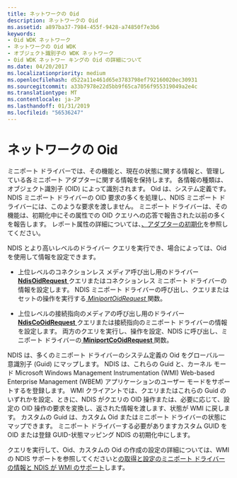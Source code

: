 ```yaml
---
title: ネットワークの Oid
description: ネットワークの Oid
ms.assetid: a897ba37-7984-455f-9428-a74850f7e3b6
keywords:
- Oid WDK ネットワーク
- ネットワークの Oid WDK
- オブジェクト識別子の WDK ネットワーク
- Oid WDK ネットワー キングの Oid の詳細について
ms.date: 04/20/2017
ms.localizationpriority: medium
ms.openlocfilehash: d522a11e461d65e3783798ef792160020ec30931
ms.sourcegitcommit: a33b7978e22d5bb9f65ca7056f955319049a2e4c
ms.translationtype: MT
ms.contentlocale: ja-JP
ms.lasthandoff: 01/31/2019
ms.locfileid: "56536247"
---
```

# <a name="network-oids"></a>ネットワークの Oid





ミニポート ドライバーでは、その機能と、現在の状態に関する情報と、管理している各ミニポート アダプターに関する情報を保持します。 各情報の種類は、オブジェクト識別子 (OID) によって識別されます。 Oid は、システム定義です。 NDIS ミニポート ドライバーの OID 要求の多くを処理し、NDIS ミニポート ドライバーには、このような要求を渡しません。 ミニポート ドライバーは、その機能は、初期化中にその属性での OID クエリへの応答で報告された以前の多くを報告します。 レポート属性の詳細については、[、アダプターの初期化](initializing-a-miniport-adapter.md)を参照してください。

NDIS とより高いレベルのドライバー クエリを実行でき、場合によっては、Oid を使用して情報を設定できます。

-   上位レベルのコネクションレス メディア呼び出し用のドライバー [ **NdisOidRequest** ](https://msdn.microsoft.com/library/windows/hardware/ff563710)クエリまたはコネクションレス ミニポート ドライバーの情報を設定します。 NDIS ミニポート ドライバーの呼び出し、クエリまたはセットの操作を実行する[ *MiniportOidRequest* ](https://msdn.microsoft.com/library/windows/hardware/ff559416)関数。

-   上位レベルの接続指向のメディアの呼び出し用のドライバー [ **NdisCoOidRequest** ](https://msdn.microsoft.com/library/windows/hardware/ff561711)クエリまたは接続指向のミニポート ドライバーの情報を設定します。 両方のクエリを実行し、操作を設定、NDIS に呼び出し、ミニポート ドライバーの[ **MiniportCoOidRequest** ](https://msdn.microsoft.com/library/windows/hardware/ff559362)関数。

NDIS は、多くのミニポート ドライバーのシステム定義の Oid をグローバル一意識別子 (Guid) にマップします。 NDIS は、これらの Guid と、カーネル モード Microsoft Windows Management Instrumentation (WMI) Web-based Enterprise Management (WBEM) アプリケーションのユーザー モードをサポートするを登録します。 WMI クライアントでは、クエリまたはこれらの Guid のいずれかを設定、ときに、NDIS がクエリの OID 操作または、必要に応じて、設定の OID 操作の要求を変換し、返された情報を渡します、状態が WMI に戻します。 カスタムの Guid は、カスタム Oid またはミニポート ドライバーの状態にマップできます。 ミニポート ドライバーする必要がありますカスタム GUID を OID または登録 GUID-状態マッピング NDIS の初期化中にします。

クエリを実行して、Oid、カスタムの Oid の作成の設定の詳細については、WMI の NDIS サポートを参照してくださいと[の取得と設定のミニポート ドライバーの情報と NDIS が WMI のサポート](obtaining-and-setting-miniport-driver-information-and-ndis-support-for.md)します。

 

 






